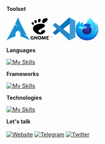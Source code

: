 **Toolset**

<img src="./arch.svg" height="60" width="60"><img src="./gnome.svg" height="60" width="60"><img src="./code.svg" height="60" width="60"><img src="./firefox.svg" height="60" width="60">

**Languages**

[![My Skills](https://skillicons.dev/icons?i=ts,js,mysql,mongodb)](https://skillicons.dev)
<br />

**Frameworks**

[![My Skills](https://skillicons.dev/icons?i=react,nextjs,express,nodejs,sass,tailwind,bootstrap)](https://skillicons.dev)
<br />

**Technologies**

[![My Skills](https://skillicons.dev/icons?i=firebase,prisma,vite,figma,redux,git,postman)](https://skillicons.dev)
<br />

**Let's talk**
<br /> <br />
[![Website](https://img.shields.io/badge/-Mohammedd.com-gray?logo=about.me&style=for-the-badge&logoColor=white)](https://mohammedd.com)
[![Telegram](https://img.shields.io/badge/-Telegram-gray?logo=Telegram&style=for-the-badge&logoColor=white)](https://t.me/Mohammed_jabbar)
[![Twitter](https://img.shields.io/badge/-LinkedIn-gray?logo=linkedin&style=for-the-badge&logoColor=white)](https://www.linkedin.com/in/mohammedd-jabbar)
